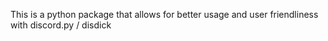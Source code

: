 This is a python package that allows for better usage and user friendliness with discord.py / disdick

